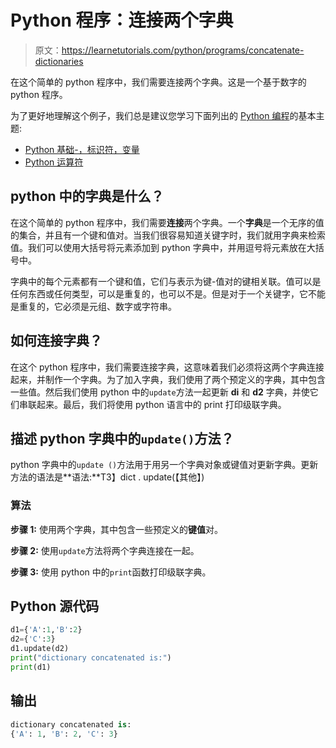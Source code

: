 # Python 程序：连接两个字典

> 原文：<https://learnetutorials.com/python/programs/concatenate-dictionaries>

在这个简单的 python 程序中，我们需要连接两个字典。这是一个基于数字的 python 程序。

为了更好地理解这个例子，我们总是建议您学习下面列出的 [Python 编程](../ "Python tutorial")的基本主题:

*   [Python 基础-，标识符，变量](../../python/identifiers-variables "operators in python")
*   [Python 运算符](../../python/python-operators "operators in python")

## python 中的字典是什么？

在这个简单的 python 程序中，我们需要**连接**两个字典。一个**字典**是一个无序的值的集合，并且有一个键和值对。当我们很容易知道关键字时，我们就用字典来检索值。我们可以使用大括号将元素添加到 python 字典中，并用逗号将元素放在大括号中。

字典中的每个元素都有一个键和值，它们与表示为键-值对的键相关联。值可以是任何东西或任何类型，可以是重复的，也可以不是。但是对于一个关键字，它不能是重复的，它必须是元组、数字或字符串。

## 如何连接字典？

在这个 python 程序中，我们需要连接字典，这意味着我们必须将这两个字典连接起来，并制作一个字典。为了加入字典，我们使用了两个预定义的字典，其中包含一些值。然后我们使用 python 中的`update`方法一起更新 **di** 和 **d2** 字典，并使它们串联起来。最后，我们将使用 python 语言中的 print 打印级联字典。

## 描述 python 字典中的`update()`方法？

python 字典中的`update ()`方法用于用另一个字典对象或键值对更新字典。更新方法的语法是**语法:**T3】dict . update(【其他】)

### 算法

**步骤 1:** 使用两个字典，其中包含一些预定义的**键值**对。

**步骤 2:** 使用`update`方法将两个字典连接在一起。

**步骤 3:** 使用 python 中的`print`函数打印级联字典。

## Python 源代码

```py
d1={'A':1,'B':2}
d2={'C':3}
d1.update(d2)
print("dictionary concatenated is:")
print(d1)

```

## 输出

```py
dictionary concatenated is:
{'A': 1, 'B': 2, 'C': 3}
```